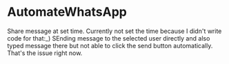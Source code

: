 # AutomateWhatsApp
Share message at set time.
Currently not set the time because I didn't write code for that:_)
SEnding message to the selected user directly 
and also typed message there but not able to click the send button automatically.
That's the issue right now.
